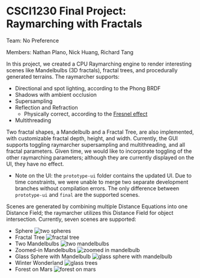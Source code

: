 # CSCI1230 Final Project: Raymarching with Fractals

Team: No Preference

Members: Nathan Plano, Nick Huang, Richard Tang

In this project, we created a CPU Raymarching engine to render
interesting scenes like Mandelbulbs (3D fractals), fractal trees, and
procedurally generated terrains. The raymarcher supports:

-   Directional and spot lighting, according to the Phong BRDF
-   Shadows with ambient occlusion
-   Supersampling
-   Reflection and Refraction
    -   Physically correct, according to the [Fresnel
        effect](https://www.researchgate.net/figure/Principle-of-the-Fresnel-effect-the-amount-of-reflection-on-a-reflective-surface-depends_fig3_319178578)
-   Multithreading

Two fractal shapes, a Mandelbulb and a Fractal Tree, are also
implemented, with customizable fractal depth, height, and width.
Currently, the GUI supports toggling raymarcher supersampling and
multithreading, and all fractal parameters. Given time, we would like to
incorporate toggling of the other raymarching parameters; although they
are currently displayed on the UI, they have no effect.

-   Note on the UI: the `prototype-ui` folder contains the updated UI.
    Due to time constraints, we were unable to merge two separate
    development branches without compilation errors. The only difference
    between `prototype-ui` and `final` are the supported scenes.

Scenes are generated by combining multiple Distance Equations into one
Distance Field; the raymarcher utilizes this Distance Field for object
intersection. Currently, seven scenes are supported:

-   Sphere ![two spheres](./sphere2.png)
-   Fractal Tree ![fractal tree](./simpletree2.png)
-   Two Mandelbulbs ![two mandelbulbs](./mandelbulb.png)
-   Zoomed-in Mandelbulbs ![zoomed in
    mandelbulb](./mandelbulb_zoomed.png)
-   Glass Sphere with Mandelbulb ![glass sphere with
    mandelbulb](./glassmandelbulb.png)
-   Winter Wonderland ![glass trees](./glass_tree_new.png)
-   Forest on Mars ![forest on mars](./epicscene2.png)
